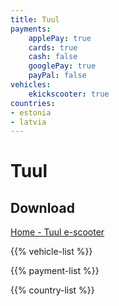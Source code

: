 ```yaml
---
title: Tuul
payments:
    applePay: true
    cards: true
    cash: false
    googlePay: true
    payPal: false
vehicles:
    ekickscooter: true
countries:
- estonia
- latvia
---
```


# Tuul

## Download
[Home - Tuul e-scooter](https://tuul.xyz/en/)

{{% vehicle-list %}}

{{% payment-list %}}

{{% country-list %}}
